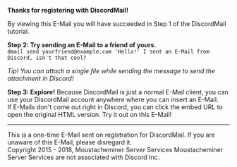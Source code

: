 **Thanks for registering with DiscordMail!**

By viewing this E-Mail you will have succeeded in Step 1 of the DiscordMail tutorial.

__Step 2: Try sending an E-Mail to a friend of yours.__  
`dmail send yourfriend@example.com 'Hello!' I sent an E-Mail from Discord, isn't that cool?`

_Tip! You can attach a single file while sending the message to send the attachment in Discord!_

__Step 3: Explore!__
Because DiscordMail is just a normal E-Mail client, you can use your DiscordMail account anywhere where you can insert an E-Mail.  
If E-Mails don't come out right in Discord, you can click the embed URL to open the original HTML version. Try it out on this E-Mail! 

---

This is a one-time E-Mail sent on registration for DiscordMail. If you are unaware of this E-Mail, please disregard it.  
Copyright 2015 - 2018, Moustacheminer Server Services Moustacheminer Server Services are not associated with Discord Inc.
